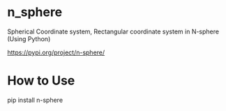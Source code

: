 # n_sphere
Spherical Coordinate system, Rectangular coordinate system in N-sphere (Using Python)

https://pypi.org/project/n-sphere/

# How to Use

pip install n-sphere
